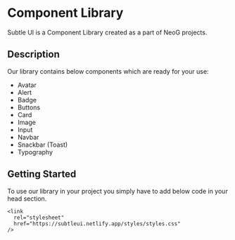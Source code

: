 # Component Library
 Subtle UI is a Component Library created as a part of NeoG projects.

## Description

Our library contains below components which are ready for your use:

* Avatar
* Alert
* Badge
* Buttons
* Card
* Image
* Input
* Navbar
* Snackbar (Toast)
* Typography

## Getting Started

To use our library in your project you simply have to add below code in your head section.

```
<link
  rel="stylesheet"
  href="https://subtleui.netlify.app/styles/styles.css"
/>
```
